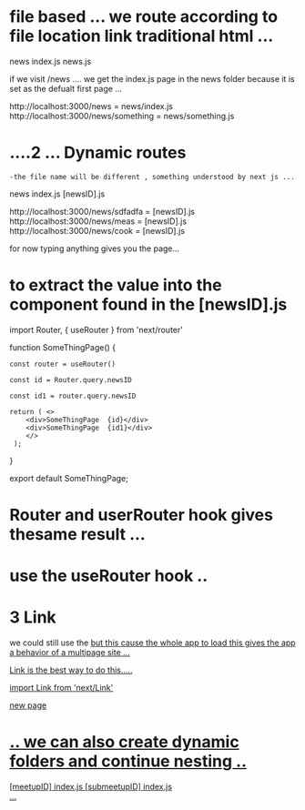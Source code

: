 # file based ... we route according to file location link traditional html ...  

news 
    index.js
    news.js 


if we visit /news .... 
    we get the index.js page in the  news folder because it is set as the defualt first page ... 


http://localhost:3000/news  =  news/index.js 
http://localhost:3000/news/something = news/something.js





# ....2 ... Dynamic routes 
    -the file name will be different , something understood by next js ... 

news
    index.js
    [newsID].js     

http://localhost:3000/news/sdfadfa = [newsID].js   
http://localhost:3000/news/meas = [newsID].js   
http://localhost:3000/news/cook = [newsID].js   

for now typing anything gives you the page... 

#   to extract the value into the component found in the [newsID].js


import Router, { useRouter } from 'next/router'


function SomeThingPage() {

    const router = useRouter()

    const id = Router.query.newsID

    const id1 = router.query.newsID
    
    return ( <>
        <div>SomeThingPage  {id}</div>
        <div>SomeThingPage  {id1}</div>
        </>
     );
}

export default SomeThingPage;


# Router and userRouter hook gives thesame result ... 
# use the useRouter hook ..



# 3 Link  

 we could still use the <a href> but this cause the whole app to load this gives the app a behavior of a multipage site ... 

 Link is the best way to do this..... 

 import Link from 'next/Link' 

 <Link href="/newpage">new page</Link>





# .. we can also create dynamic  folders and continue nesting ..

 [meetupID] 
    index.js 
    [submeetupID]
        index.js       
            ...